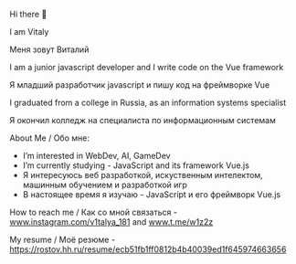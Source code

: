 Hi there 👋

I am Vitaly

Меня зовут Виталий

I am a junior javascript developer and I write code on the Vue framework

Я младший разработчик javascript и пишу код на фреймворке Vue

I graduated from a college in Russia, as an information systems specialist

Я окончил колледж на специалиста по информационным системам

About Me / Обо мне:

- I’m interested in WebDev, AI, GameDev
- I’m currently studying - JavaScript and its framework Vue.js
- Я интересуюсь веб разработкой, искуственным интелектом, машинным обучением и разработкой игр
- В настоящее время я изучаю - JavaScript и его фреймворк  Vue.js
 
How to reach me / Как со мной связаться - www.instagram.com/v1talya_181 and www.t.me/w1z2z

My resume / Моё резюме - https://rostov.hh.ru/resume/ecb51fb1ff0812b4b40039ed1f645974663656
<!---
w1z2z/w1z2z is a ✨ special ✨ repository because its `README.md` (this file) appears on your GitHub profile.
You can click the Preview link to take a look at your changes.
--->
